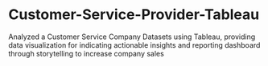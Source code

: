 # Customer-Service-Provider-Tableau
Analyzed a Customer Service Company Datasets using Tableau, providing data visualization for  indicating actionable insights and reporting dashboard through storytelling to increase company  sales
